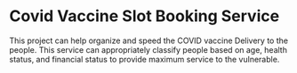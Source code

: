 # Covid Vaccine Slot Booking Service
 This project can help organize and speed the COVID vaccine Delivery to the people. This service can appropriately classify people based on age, health status, and financial status to provide maximum service to the vulnerable.
